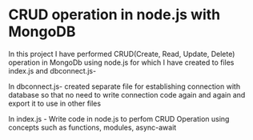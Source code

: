 # CRUD operation in node.js with MongoDB

 In this project I have performed CRUD(Create, Read, Update, Delete) operation in MongoDb using node.js for which I have created to files index.js and dbconnect.js-

 In dbconnect.js- created separate file for establishing connection with database so that no need to write connection code again and again and export it to use in other files

 In index.js - Write code in node.js to perfom CRUD Operation using concepts such as functions, modules, async-await